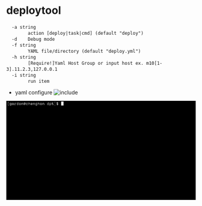 # deploytool
```
  -a string
        action [deploy|task|cmd] (default "deploy")
  -d    Debug mode
  -f string
        YAML file/directory (default "deploy.yml")
  -h string
        [Require!]Yaml Host Group or input host ex. m10[1-3].11.2.3,127.0.0.1
  -i string
        run item
```

- yaml configure
![include](deploy.yml)

![demo](tty.gif)
